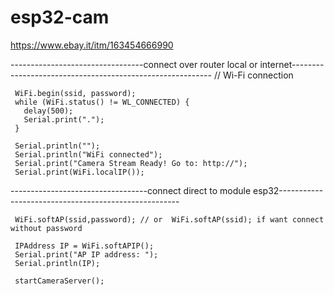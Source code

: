 # esp32-cam
https://www.ebay.it/itm/163454666990

---------------------------------connect over router local or internet----------------------------------------------------------
       // Wi-Fi connection
     
     WiFi.begin(ssid, password);
     while (WiFi.status() != WL_CONNECTED) {
       delay(500);
       Serial.print(".");
     }
     
     Serial.println("");
     Serial.println("WiFi connected");
     Serial.print("Camera Stream Ready! Go to: http://");
     Serial.print(WiFi.localIP());
  ----------------------------------connect direct to module esp32-----------------------------------------------------
  
     WiFi.softAP(ssid,password); // or  WiFi.softAP(ssid); if want connect without password

     IPAddress IP = WiFi.softAPIP();
     Serial.print("AP IP address: ");
     Serial.println(IP);

     startCameraServer();

